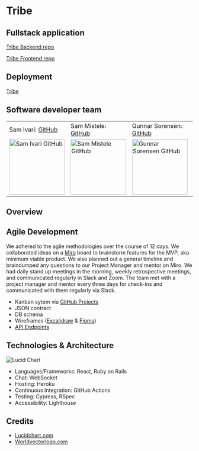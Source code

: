 # Tribe

## Fullstack application
[Tribe Backend repo](https://github.com/Tribe-Turing/be_tribe)

[Tribe Frontend repo](https://github.com/Tribe-Turing/fe_tribe)

## Deployment

[Tribe](https://fe-tribe.herokuapp.com/)

## Software developer team

<table>
    <tr>
        <td> Sam Ivari: <a href="https://github.com/samivari">GitHub</td>
        <td> Sam Mistele: <a href="https://github.com/SamusMist">GitHub</td>
        <td> Gunnar Sorensen: <a href="https://github.com/glsorensen">GitHub</td>
        <td> Eldridge Turambi: <a href="https://github.com/Eldridge-Turambi">Github</td>
        <td> Lauralyn Watson: <a href="https://github.com/lswatson16">Github</td>
        <td> Dillon Parker: <a href="https://github.com/Prkr93">Github</td>
        <td> Andrew Musselman: <a href="https://github.com/Andrew-Musselman">Github</td>
        <td> Rory Magee: <a href="https://github.com/roryemagee1">Github</td>
    </tr>
 <td><img src="https://avatars.githubusercontent.com/u/87387139?v=4" alt="Sam Ivari GitHub"
 width="150" height="auto" /></td>
 <td><img src="https://avatars.githubusercontent.com/u/89484102?v=4" alt="Sam Mistele GitHub"
 width="150" height="auto" /></td>
 <td><img src="https://avatars.githubusercontent.com/u/81265307?v=4" alt="Gunnar Sorensen GitHub"
 width="150" height="auto" /></td>
 <td><img src="https://avatars.githubusercontent.com/u/87398716?v=4" alt="Eldridge Turambi GitHub"
 width="150" height="auto" /></td>
 <td><img src="https://avatars.githubusercontent.com/u/93230374?v=4" alt="Lauralyn Watson GitHub"
 width="150" height="auto" /></td>
 <td><img src="https://avatars.githubusercontent.com/u/90285348?v=4" alt="Dillon Parker GitHub"
 width="150" height="auto" /></td>
 <td><img src="https://avatars.githubusercontent.com/u/92277979?v=4" alt="Andrew Musselman GitHub"
 width="150" height="auto" /></td>
 <td><img src="https://avatars.githubusercontent.com/u/92283709?v=4" alt="Rory Magee GitHub"
 width="150" height="auto" /></td>
</table>

## Overview

## Agile Development

We adhered to the agile methodologies over the course of 12 days. We collaborated ideas on a [Miro](https://miro.com/app/board/uXjVO1zKKQA=/) board to brainstorm features for the MVP, aka minimum viable product. We also planned out a general timeline and braindumped any questions to our Project Manager and mentor on Miro. We had daily stand up meetings in the morning, weekly retrospective meetings, and communicated regularly in Slack and Zoom. The team met with a project manager and mentor every three days for check-ins and communicated with them regularly via Slack.

- Kanban sytem via [GitHub Projects](https://github.com/orgs/Tribe-Turing/projects/1)
- JSON contract
- DB schema
- Wireframes ([Excalidraw](https://excalidraw.com/#room=2375e1d4685f261149f5,6jF7oVpCf2QKov0c0hTuag) & [Figma](https://www.figma.com/file/lVCJisPvpdz075rT6nKBOR/Tribe))
- [API Endpoints](https://documenter.getpostman.com/view/20017443/Uz59PzXu)

## Technologies & Architecture

![Lucid Chart](https://user-images.githubusercontent.com/93230374/170495899-edd6d611-6a8e-4549-a304-57b8b00956e5.png)

- Languages/Frameworks: React, Ruby on Rails
- Chat: WebSocket
- Hosting: Heroku
- Continuous Integration: GitHub Actions
- Testing: Cypress, RSpec
- Accessibility: Lighthouse

## Credits
- [Lucidchart.com](http://www.lucidchart.com)
- [Worldvectorlogo.com](http://worldvectorlogo.com/)
